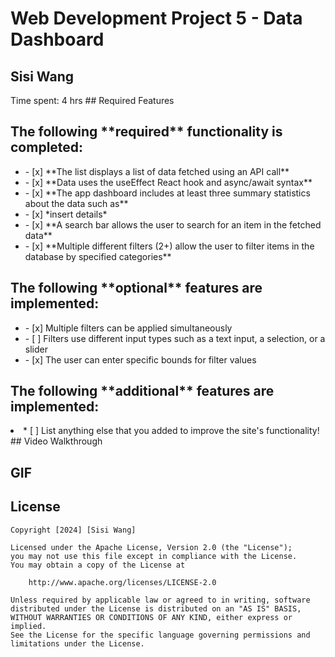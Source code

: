 # Web Development Project 5 - Data Dashboard 
<h2>Sisi Wang</h2>
Time spent: 4 hrs
## Required Features
<h2>The following **required** functionality is completed:</h2>
<ul>
  <li>- [x] **The list displays a list of data fetched using an API call**</li>
  <li>- [x] **Data uses the useEffect React hook and async/await syntax**</li>
  <li>- [x] **The app dashboard includes at least three summary statistics about the data such as**</li>
  <li>- [x] *insert details*</li>
  <li>- [x] **A search bar allows the user to search for an item in the fetched data**</li>
  <li>- [x] **Multiple different filters (2+) allow the user to filter items in the database by specified categories**
</li>
</ul>
<h2>The following **optional** features are implemented:</h2>
<ul>
  <li>- [x] Multiple filters can be applied simultaneously</li>
  <li>- [ ] Filters use different input types such as a text input, a selection, or a slider</li>
  <li>- [x] The user can enter specific bounds for filter values</li>
</ul>
<h2>The following **additional** features are implemented:</h2>
<li>* [ ] List anything else that you added to improve the site's functionality!</li>
## Video Walkthrough

## GIF

## License

    Copyright [2024] [Sisi Wang]

    Licensed under the Apache License, Version 2.0 (the "License");
    you may not use this file except in compliance with the License.
    You may obtain a copy of the License at

        http://www.apache.org/licenses/LICENSE-2.0

    Unless required by applicable law or agreed to in writing, software
    distributed under the License is distributed on an "AS IS" BASIS,
    WITHOUT WARRANTIES OR CONDITIONS OF ANY KIND, either express or implied.
    See the License for the specific language governing permissions and
    limitations under the License.
